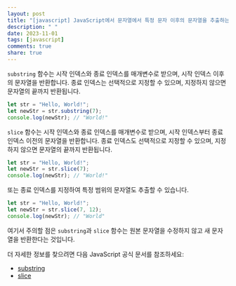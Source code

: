 ```yaml
---
layout: post
title: "[javascript] JavaScript에서 문자열에서 특정 문자 이후의 문자열을 추출하는 방법은?"
description: " "
date: 2023-11-01
tags: [javascript]
comments: true
share: true
---
```


`substring` 함수는 시작 인덱스와 종료 인덱스를 매개변수로 받으며, 시작 인덱스 이후의 문자열을 반환합니다. 종료 인덱스는 선택적으로 지정할 수 있으며, 지정하지 않으면 문자열의 끝까지 반환됩니다.

```javascript
let str = "Hello, World!";
let newStr = str.substring(7);
console.log(newStr); // "World!"
```

`slice` 함수는 시작 인덱스와 종료 인덱스를 매개변수로 받으며, 시작 인덱스부터 종료 인덱스 이전의 문자열을 반환합니다. 종료 인덱스도 선택적으로 지정할 수 있으며, 지정하지 않으면 문자열의 끝까지 반환됩니다.

```javascript
let str = "Hello, World!";
let newStr = str.slice(7);
console.log(newStr); // "World!"
```

또는 종료 인덱스를 지정하여 특정 범위의 문자열도 추출할 수 있습니다.

```javascript
let str = "Hello, World!";
let newStr = str.slice(7, 12);
console.log(newStr); // "World"
```

여기서 주의할 점은 `substring`과 `slice` 함수는 원본 문자열을 수정하지 않고 새 문자열을 반환한다는 것입니다.

더 자세한 정보를 찾으려면 다음 JavaScript 공식 문서를 참조하세요:

- [substring](https://developer.mozilla.org/ko/docs/Web/JavaScript/Reference/Global_Objects/String/substring)
- [slice](https://developer.mozilla.org/ko/docs/Web/JavaScript/Reference/Global_Objects/String/slice)